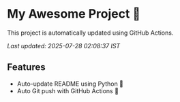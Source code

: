 # My Awesome Project 🚀

This project is automatically updated using GitHub Actions.

_Last updated: 2025-07-28 02:08:37 IST_

## Features
- Auto-update README using Python 🐍
- Auto Git push with GitHub Actions 🤖
